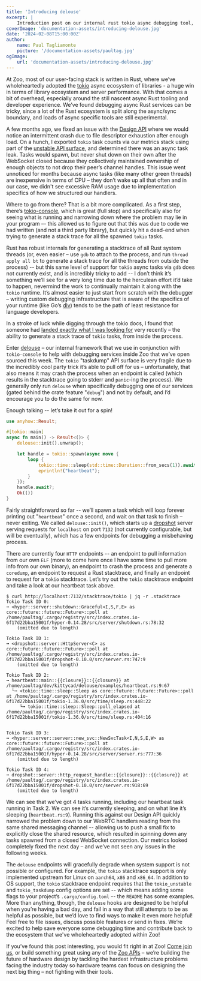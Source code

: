 ```yaml
---
title: 'Introducing delouse'
excerpt: |
    Introduction post on our internal rust tokio async debugging tool, delouse!
coverImage: 'documentation-assets/introducing-delouse.jpg'
date: '2024-02-08T15:00:00Z'
author:
    name: Paul Tagliamonte
    picture: '/documentation-assets/paultag.jpg'
ogImage:
    url: 'documentation-assets/introducing-delouse.jpg'
---
```


At Zoo, most of our user-facing stack is written in Rust, where we’ve
wholeheartedly adopted the [tokio](https://tokio.rs/) async ecosystem of
libraries - a huge win in terms of library ecosystem and server performance.
With that comes a bit of overhead, especially around the still nascent async
Rust tooling and developer experience. We’ve found debugging async Rust
services can be tricky, since a lot of the Rust ecosystem is split along the
async/sync boundary, and loads of async specific tools are still experimental.

A few months ago, we fixed an issue with the
[Design API](https://zoo.dev/design-api)
where we would notice an intermittent crash due to file descriptor exhaustion
after enough load. On a hunch, I exported `tokio` task counts via our metrics
stack using part of the
[unstable API surface](https://docs.rs/tokio/latest/tokio/runtime/struct.Handle.html#method.metrics),
and determined there was an async task leak. Tasks would spawn, but never shut
down on their own after the WebSocket closed because they collectively
maintained ownership of enough objects to not drop their peer’s channel
handles. This issue went unnoticed for months because async tasks (like many
other green threads) are inexpensive in terms of CPU – they don’t wake up all
that often and in our case, we didn't see excessive RAM usage due to
implementation specifics of how we structured our handlers.

Where to go from there? That is a bit more complicated. As a first step,
there’s [tokio-console](https://github.com/tokio-rs/console), which is great
(full stop) and specifically also for seeing what is running and narrowing down
where the problem may lie in your program –- this allowed us to figure out that
this was due to code we had written (and not a third party library), but
quickly hit a dead-end when trying to generate a stack trace for all the
spawned `tokio` tasks.

Rust has robust internals for generating a stacktrace of all Rust system
threads (or, even easier – use `gdb` to attach to the process, and run 
`thread apply all bt` to generate a stack trace for all the threads from outside
the process) -- but this same level of support for `tokio` async tasks via `gdb`
does not currently exist, and is incredibly tricky to add -- I don’t think it’s
something we’ll see for a very long time due to the herculean effort it’d take
to happen, nevermind the work to continually maintain it along with the `tokio`
runtime. It’s almost easier to just start from scratch with the debugger – writing
custom debugging infrastructure that is aware of the specifics of your runtime
(like Go’s [dlv](https://github.com/go-delve/delve)) tends to be the path of
least resistance for language developers.

In a stroke of luck while digging through the tokio docs, I found that
someone had
[landed exactly what I was looking for](https://docs.rs/tokio/latest/tokio/runtime/struct.Handle.html#method.dump)
very recently – the ability to generate a stack trace of `tokio` tasks, from
inside the process.

Enter [delouse](https://github.com/KittyCAD/delouse) – our internal framework
that we use in conjunction with `tokio-console` to help with debugging services
inside Zoo that we’ve open sourced this week. The `tokio` "taskdump" API surface
is very fragile due to the incredibly cool party trick it’s able to pull off
for us – unfortunately, that also means it may crash the process when an
endpoint is called (which results in the stacktrace going to stderr and
`panic`-ing the process). We generally only run `delouse` when specifically
debugging one of our services (gated behind the crate feature "`debug`")
and not by default, and I’d encourage you to do the same for now.

Enough talking -- let’s take it out for a spin!

```rust
use anyhow::Result;

#[tokio::main]
async fn main() -> Result<()> {
    delouse::init().unwrap();

    let handle = tokio::spawn(async move {
        loop {
            tokio::time::sleep(std::time::Duration::from_secs(1)).await;
            eprintln!("heartbeat");
        }
    });
    handle.await?;
    Ok(())
}
```

Fairly straightforward so far -- we’ll spawn a task which will loop forever
printing out "`heartbeat`" once a second, and wait on that task to finish –
never exiting.  We called `delouse::init()`, which starts up a
[dropshot](https://crates.io/crates/dropshot) server serving requests for
`localhost` on port `7132` (not currently configurable, but will be eventually),
which has a few endpoints for debugging a misbehaving process.

There are currently four `HTTP` endpoints -- an endpoint to pull information
from our own `ELF` (more to come here once I have some time to pull more info
from our own binary), an endpoint to crash the process and generate a
`coredump`, an endpoint to request a Rust stacktrace, and finally an endpoint
to request for a `tokio` stacktrace. Let’s try out the `tokio` stacktrace
endpoint and take a look at our heartbeat task above.

```
$ curl http://localhost:7132/stacktrace/tokio | jq -r .stacktrace
Tokio Task ID 0:
╼ <hyper::server::shutdown::Graceful<I,S,F,E> as core::future::future::Future>::poll at /home/paultag/.cargo/registry/src/index.crates.io-6f17d22bba15001f/hyper-0.14.28/src/server/shutdown.rs:78:32
    (omitted due to length)

Tokio Task ID 1:
╼ <dropshot::server::HttpServer<C> as core::future::future::Future>::poll at /home/paultag/.cargo/registry/src/index.crates.io-6f17d22bba15001f/dropshot-0.10.0/src/server.rs:747:9
    (omitted due to length)

Tokio Task ID 2:
╼ heartbeat::main::{{closure}}::{{closure}} at /home/paultag/dev/kittycad/delouse/examples/heartbeat.rs:9:67
  └╼ <tokio::time::sleep::Sleep as core::future::future::Future>::poll at /home/paultag/.cargo/registry/src/index.crates.io-6f17d22bba15001f/tokio-1.36.0/src/time/sleep.rs:448:22
     └╼ tokio::time::sleep::Sleep::poll_elapsed at /home/paultag/.cargo/registry/src/index.crates.io-6f17d22bba15001f/tokio-1.36.0/src/time/sleep.rs:404:16


Tokio Task ID 3:
╼ <hyper::server::server::new_svc::NewSvcTask<I,N,S,E,W> as core::future::future::Future>::poll at /home/paultag/.cargo/registry/src/index.crates.io-6f17d22bba15001f/hyper-0.14.28/src/server/server.rs:777:36
    (omitted due to length)

Tokio Task ID 4:
╼ dropshot::server::http_request_handle::{{closure}}::{{closure}} at /home/paultag/.cargo/registry/src/index.crates.io-6f17d22bba15001f/dropshot-0.10.0/src/server.rs:918:69
    (omitted due to length)
```

We can see that we’ve got 4 tasks running, including our heartbeat task running
in Task 2. We can see it’s currently sleeping, and on what line it’s sleeping
(`heartbeat.rs:9`). Running this against our Design API quickly narrowed the
problem down to our WebRTC handlers reading from the same shared messaging
channel -- allowing us to push a small fix to explicitly close the shared
resource, which resulted in spinning down any tasks spawned from a closed
WebSocket connection. Our metrics looked completely fixed the next day – and
we’ve not seen any issues in the following weeks.

The `delouse` endpoints will gracefully degrade when system support is not
possible or configured. For example, the `tokio` stacktrace support is only
implemented upstream for Linux on `aarch64`, `x86` and `x86_64`. In addition to
OS support, the `tokio` stacktrace endpoint requires that the `tokio_unstable`
and `tokio_taskdump` config options are set -- which means adding some flags to
your project’s `.cargo/config.toml` -- the `README` has some examples. More
than anything, though, the `delouse` hooks are designed to be helpful when
you’re having a bad day, and fail in a way that still attempts to be as helpful
as possible, but we’d love to find ways to make it even more helpful! Feel free
to file issues, discuss possible features or send in fixes.  We’re excited to
help save everyone some debugging time and contribute back to the ecosystem
that we've wholeheartedly adopted within Zoo!

If you’ve found this post interesting, you would fit right in at Zoo!
[Come join us](https://zoo.dev/careers), or build something great using any of
the [Zoo APIs](https://zoo.dev/docs/api) – we’re building the future of hardware
design by tackling the hardest infrastructure problems facing the industry
today so hardware teams can focus on designing the next big thing – not
fighting with their tools.
